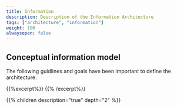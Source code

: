 ```yaml
---
title: Information
description: Description of the Information Architecture
tags: ["architecture", "information"]
weight: 100
alwaysopen: false
---
```


## Conceptual information model
The following guidlines and goals have been important to define the architecture. 

{{%excerpt%}}
<object data="/architecture/information/conceptual_information_model.svg" type="image/svg+xml" style="width: 100%;"></object>
{{% /excerpt%}}

{{% children description="true" depth="2" %}}




